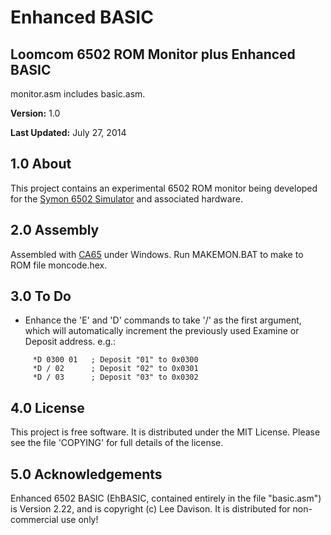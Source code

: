 # Enhanced BASIC

## Loomcom 6502 ROM Monitor plus Enhanced BASIC

monitor.asm includes basic.asm.

**Version:** 1.0

**Last Updated:** July 27, 2014

## 1.0 About

This project contains an experimental 6502 ROM monitor being developed
for the [Symon 6502 Simulator](http://github.com/sethm/symon) and
associated hardware.

## 2.0 Assembly

Assembled with [CA65](http://www.cc65.org/doc/ca65.html) under Windows. Run MAKEMON.BAT
to make to ROM file moncode.hex.

## 3.0 To Do

- Enhance the 'E' and 'D' commands to take '/' as the first
  argument, which will automatically increment the previously
  used Examine or Deposit address. e.g.:

```
     *D 0300 01   ; Deposit "01" to 0x0300
     *D / 02      ; Deposit "02" to 0x0301
     *D / 03      ; Deposit "03" to 0x0302
```

## 4.0 License

This project is free software. It is distributed under the MIT
License. Please see the file 'COPYING' for full details of the
license.

## 5.0 Acknowledgements

Enhanced 6502 BASIC (EhBASIC, contained entirely in the file
"basic.asm") is Version 2.22, and is copyright (c) Lee Davison.
It is distributed for non-commercial use only!
